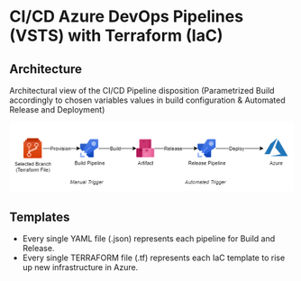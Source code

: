 # CI/CD Azure DevOps Pipelines (VSTS) with Terraform (IaC)

## Architecture

Architectural view of the CI/CD Pipeline disposition (Parametrized Build accordingly to chosen variables values in build configuration & Automated Release and Deployment)

![alt text](https://raw.githubusercontent.com/luchitrillo/azdevopspipes/master/iac-ado-pipeline.png)

## Templates

- Every single YAML file (.json) represents each pipeline for Build and Release.
- Every single TERRAFORM file (.tf) represents each IaC template to rise up new infrastructure in Azure.
